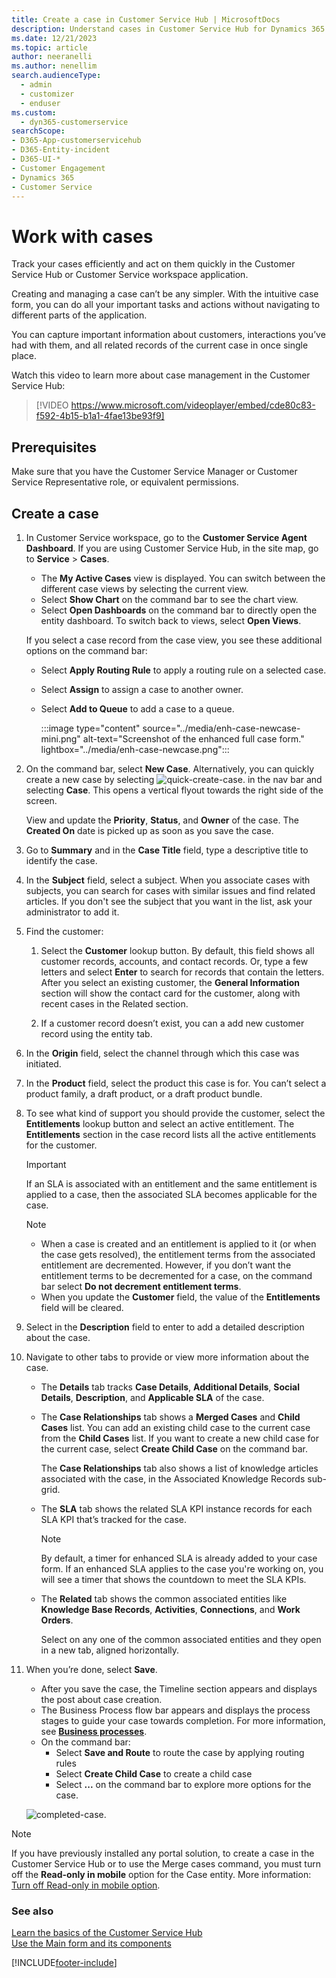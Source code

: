 ```yaml
---
title: Create a case in Customer Service Hub | MicrosoftDocs
description: Understand cases in Customer Service Hub for Dynamics 365 Customer Service.
ms.date: 12/21/2023
ms.topic: article
author: neeranelli
ms.author: nenellim
search.audienceType: 
  - admin
  - customizer
  - enduser
ms.custom: 
  - dyn365-customerservice
searchScope:
- D365-App-customerservicehub
- D365-Entity-incident
- D365-UI-*
- Customer Engagement
- Dynamics 365
- Customer Service
---
```

# Work with cases

Track your cases efficiently and act on them quickly in the Customer Service Hub or Customer Service workspace application.

Creating and managing a case can’t be any simpler. With the intuitive case form, you can do all your important tasks and actions without navigating to different parts of the application.  

You can capture important information about customers, interactions you’ve had with them, and all related records of the current case in once single place.  

Watch this video to learn more about case management in the Customer Service Hub:

> [!VIDEO https://www.microsoft.com/videoplayer/embed/cde80c83-f592-4b15-b1a1-4fae13be93f9]

## Prerequisites

Make sure that you have the Customer Service Manager or Customer Service Representative role, or equivalent permissions.<br/>

## Create a case

1. In Customer Service workspace, go to the **Customer Service Agent Dashboard**. If you are using  Customer Service Hub, in the site map, go to <strong>Service</strong> &gt; <strong>Cases</strong>.

   - The **My Active Cases** view is displayed. You can switch between the different case views by selecting the current view.
   - Select **Show Chart** on the command bar to see the chart view.
   - Select **Open Dashboards** on the command bar to directly open the entity dashboard. To switch back to views, select **Open Views**.

   If you select a case record from the case view, you see these additional options on the command bar:

   - Select **Apply Routing Rule** to apply a routing rule on a selected case.
   - Select **Assign** to assign a case to another owner.
   - Select **Add to Queue** to add a case to a queue.  

     :::image type="content" source="../media/enh-case-newcase-mini.png" alt-text="Screenshot of the enhanced full case form." lightbox="../media/enh-case-newcase.png":::

1. On the command bar, select **New Case**.  Alternatively, you can quickly create a new case by selecting ![quick-create-case.](../media/quick-create-icon.png) in the nav bar and selecting **Case**. This opens a vertical flyout towards the right side of the screen.

   View and update the **Priority**, **Status**, and **Owner** of the case. The **Created On** date is picked up as soon as you save the case. 

1. Go to **Summary** and in the **Case Title** field, type a descriptive title to identify the case.  

1. In the **Subject** field, select a subject. When you associate cases with subjects, you can search for cases with similar issues and find related articles. If you don't see the subject that you want in the list, ask your administrator to add it.

1. Find the customer:  

   1.  Select the **Customer** lookup button. By default, this field shows all customer records, accounts, and contact records. Or, type a few letters and select **Enter** to search for records that contain the letters. After you select an existing customer, the **General Information** section  will show the contact card for the customer, along with recent cases in the Related section.  

   2.  If a customer record doesn’t exist, you can a add new customer record using the entity tab.


1. In the **Origin** field, select the channel through which this case was initiated.  

1. In the **Product** field, select the product this case is for. You can’t select a product family, a draft product, or a draft product bundle.  
1. To see what kind of support you should provide the customer, select the **Entitlements** lookup button and select an active entitlement. The **Entitlements** section in the case record lists all the active entitlements for the customer.

    > [!IMPORTANT]
    > If an SLA is associated with an entitlement and the same entitlement is applied to a case, then the associated SLA becomes applicable for the case. 

   > [!NOTE]
   > - When a case is created and an entitlement is applied to it (or when the case gets resolved), the entitlement terms from the associated entitlement are decremented. However, if you don’t want the entitlement terms to be decremented for a case, on the command bar select **Do not decrement entitlement terms**.  
   > - When you update the **Customer** field, the value of the **Entitlements** field will be cleared.

10. Select in the **Description** field to enter to add a detailed description about the case.

11. Navigate to other tabs to provide or view more information about the case. 

    -   The **Details** tab tracks **Case Details**, **Additional Details**, **Social Details**, **Description**, and **Applicable SLA** of the case.  

    -   The **Case Relationships**  tab shows a **Merged Cases** and **Child Cases** list. You can add an existing child case to the current case from the **Child Cases** list. If you want to create a new child case for the current case, select **Create Child Case** on the command bar.  

        The **Case Relationships** tab also shows a list of knowledge articles associated with the case, in the Associated Knowledge Records sub-grid.  

    -   The **SLA** tab shows the related SLA KPI instance records for each SLA KPI that’s tracked for the case.  

        > [!NOTE]
        >  By default, a timer for enhanced SLA is already added to your case form. If an enhanced SLA applies to the case you're working on, you will see a timer that shows the countdown to meet the SLA KPIs.    

    - The **Related** tab shows the common associated entities like **Knowledge Base Records**, **Activities**, **Connections**, and **Work Orders**. 

      Select on any one of the common associated entities and they open in a new tab, aligned horizontally.   


12. When you’re done, select **Save**.
    - After you save the case, the Timeline section appears and displays the post about case creation.
    - The Business Process flow bar appears and displays the process stages to guide your case towards completion. For more information, see [**Business processes**](../implement/customer-service-hub-user-guide-basics.md#business-processes).
    - On the command bar: 
       - Select **Save and Route** to  route the case by applying routing rules
       - Select **Create Child Case** to create a child case
       - Select **...** on the command bar to explore more options for the case.

    ![completed-case.](../media/completed-case.png "Completed case form")

> [!NOTE]
> If you have previously installed any portal solution, to create a case in the Customer Service Hub or to use the Merge cases command, you must turn off the **Read-only in mobile** option for the Case entity. More information: [Turn off Read-only in mobile option](../../customerengagement/on-premises/customize/edit-entities.md#enable-or-disable-entity-options).

### See also

[Learn the basics of the Customer Service Hub ](../implement/customer-service-hub-user-guide-basics.md)  
[Use the Main form and its components](../../customerengagement/on-premises/customize/use-main-form-and-components.md)  

[!INCLUDE[footer-include](../../includes/footer-banner.md)]
